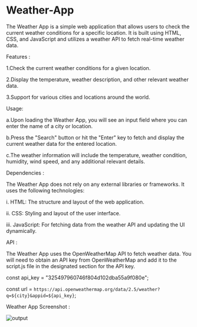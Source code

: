 # Weather-App
The Weather App is a simple web application that allows users to check the current weather conditions for a specific location. It is built using HTML, CSS, and JavaScript and utilizes a weather API to fetch real-time weather data.

Features :

1.Check the current weather conditions for a given location.

2.Display the temperature, weather description, and other relevant weather data.

3.Support for various cities and locations around the world.



Usage: 


a.Upon loading the Weather App, you will see an input field where you can enter the name of a city or location.

b.Press the "Search" button or hit the "Enter" key to fetch and display the current weather data for the entered location.

c.The weather information will include the temperature, weather condition, humidity, wind speed, and any additional relevant details.


Dependencies :

The Weather App does not rely on any external libraries or frameworks. It uses the following technologies:

i. HTML: The structure and layout of the web application.

ii. CSS: Styling and layout of the user interface.

iii. JavaScript: For fetching data from the weather API and updating the UI dynamically.


API :

The Weather App uses the OpenWeatherMap API to fetch weather data. You will need to obtain an API key from OpenWeatherMap and add it to the script.js file in the designated section for the API key.


 const api_key = "325497960746f804d102dba55a9f080e";
 
const url = `https://api.openweathermap.org/data/2.5/weather?q=${city}&appid=${api_key}`;



Weather App Screenshot :

![output](https://github.com/Ranasakshi12345/Weather-App/assets/123829259/3c32f3e4-5e39-4dc4-aa16-b1580381fc68)


